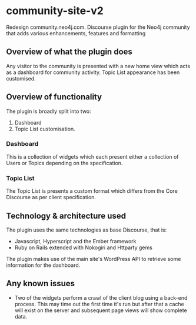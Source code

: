 # community-site-v2

Redesign community.neo4j.com.  Discourse plugin for the Neo4j community that adds various enhancements, features and formatting

## Overview of what the plugin does

Any visitor to the community is presented with a new home view which acts as a dashboard for community activity.  Topic List appearance has been customised.

## Overview of functionality

The plugin is broadly split into two:

1. Dashboard
2. Topic List customisation.

### Dashboard

This is a collection of widgets which each present either a collection of Users or Topics depending on the specification.

### Topic List

The Topic List is presents a custom format which differs from the Core Discourse as per client specification.

## Technology & architecture used

The plugin uses the same technologies as base Discourse, that is:

- Javascript, Hyperscript and the Ember framework
- Ruby on Rails extended with Nokogiri and Httparty gems

The plugin makes use of the main site's WordPress API to retrieve some information for the dashboard.

## Any known issues

- Two of the widgets perform a crawl of the client blog using a back-end process.  This may time out the first time it's run but after that a cache will exist on the server and subsequent page views will show complete data.
